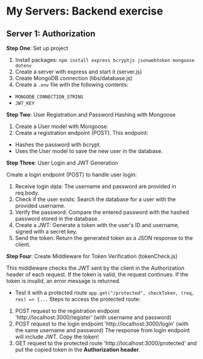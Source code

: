 # My Servers: Backend exercise

## Server 1: Authorization

**Step One**: Set up project

1. Install packages:
   `npm install express bcryptjs jsonwebtoken mongoose dotenv`
2. Create a server with express and start it (server.js)
3. Create MongoDB connection (libs/database.js)
4. Create a `.env` file with the following contents:

- `MONGODB_CONNECTION_STRING`
- `JWT_KEY`

**Step Two**: User Registration and Password Hashing with Mongoose

1. Create a User model with Mongoose.
2. Create a registration endpoint (POST). This endpoint:

- Hashes the password with bcrypt.
- Uses the User model to save the new user in the database.

**Step Three**: User Login and JWT Generation

Create a login endpoint (POST) to handle user login:

1. Receive login data: The username and password are provided in req.body.
2. Check if the user exists: Search the database for a user with the provided username.
3. Verify the password: Compare the entered password with the hashed password stored in the database.
4. Create a JWT: Generate a token with the user's ID and username, signed with a secret key.
5. Send the token: Return the generated token as a JSON response to the client.

**Step Four**: Create Middleware for Token Verification (tokenCheck.js)

This middleware checks the JWT sent by the client in the Authorization header of each request.
If the token is valid, the request continues.
If the token is invalid, an error message is returned.

- Test it with a protected route `app.get("/protected", checkToken, (req, res) => {...`
  Steps to access the protected route:

1. POST request to the registration endpoint 'http://localhost:3000/register' (with username and password)
2. POST request to the login endpoint 'http://localhost:3000/login' (with the same username and password)
   The response from login endpoint will include JWT. Copy the token!
3. GET request to the protected route 'http://localhost:3000/protected' and put the copied token in the
   **Authorization header**.
